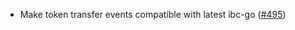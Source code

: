 - Make token transfer events compatible with latest ibc-go
  ([#495](https://github.com/cosmos/ibc-rs/pull/495))
